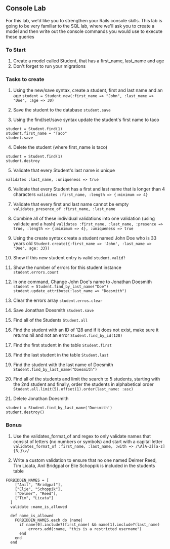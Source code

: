 ## Console Lab

For this lab, we'd like you to strengthen your Rails console skills. This lab is going to be very familiar to the SQL lab, where we'll ask you to create a model and then write out the console commands you would use to execute these queries

### To Start

1. Create a model called Student, that has a first_name, last_name and age
2. Don't forget to run your migrations

### Tasks to create

1. Using the new/save syntax, create a student, first and last name and an age
  `student = Student.new(:first_name => "John", :last_name => "Doe", :age => 30)`

2. Save the student to the database
`student.save`

3. Using the find/set/save syntax update the student's first name to taco
```
student = Student.find(1)
student.first_name = "Taco"
student.save
```

4. Delete the student (where first_name is taco)
```
student = Student.find(1)
student.destroy
```
5. Validate that every Student's last name is unique
```
validates :last_name, :uniqueness => true
```

6. Validate that every Student has a first and last name that is longer than 4 characters
`validates :first_name, :length => {:minimum => 4}`

7. Validate that every first and last name cannot be empty
`validates_presence_of :first_name, :last_name`

7. Combine all of these individual validations into one validation (using validate and a hash)
`validates :first_name, :last_name,
    :presence => true,
    :length => {:minimum => 4},
    :uniqueness => true`

8. Using the create syntax create a student named John Doe who is 33 years old
`Student.create({:first_name => 'John', :last_name => "Doe", age: 33})`

9. Show if this new student entry is valid
`student.valid?`

10. Show the number of errors for this student instance
`student.errors.count`

11. In one command, Change John Doe's name to Jonathan Doesmith
`student = Student.find_by_last_name("Doe")
student.update_attribute(:last_name => "Doesmith")`

12. Clear the errors array
`student.erros.clear`

13. Save Jonathan Doesmith
`student.save`

15. Find all of the Students
`Student.all`

16. Find the student with an ID of 128 and if it does not exist, make sure it returns nil and not an error
`Student.find_by_id(128)`

17. Find the first student in the table
`Student.first`

18. Find the last student in the table
`Student.last`

19. Find the student with the last name of Doesmith
`Student.find_by_last_name("Doesmith")`

21. Find all of the students and limit the search to 5 students, starting with the 2nd student and finally, order the students in alphabetical order
`Student.all.limit(5).offset(1).order(last_name: :asc)`
20. Delete Jonathan Doesmith
```
student = Student.find_by_last_name('Doesmith')
student.destroy()
```

### Bonus
1. Use the validates_format_of and regex to only validate names that consist of letters (no numbers or symbols) and start with a capital letter
`validates_format_of :first_name, :last_name, :with => /\A[A-Z][a-z]{3,}\z/`

2. Write a custom validation to ensure that no one named Delmer Reed, Tim Licata, Anil Bridgpal or Elie Schoppik is included in the students table
```
FORBIDDEN_NAMES = [
    ["Anil", "Bridgpal"],
    ["Elie", "Schoppik"],
    ["Delmer", "Reed"],
    ["Tim", "Licata"]
  ]
  validate :name_is_allowed

  def name_is_allowed
    FORBIDDEN_NAMES.each do |name|
      if name[0].include?(first_name) && name[1].include?(last_name)
          errors.add(:name, "this is a restricted username")
      end
    end
  end
  ```


